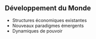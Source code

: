 ## Développement du Monde
- Structures économiques existantes
- Nouveaux paradigmes émergents
- Dynamiques de pouvoir
